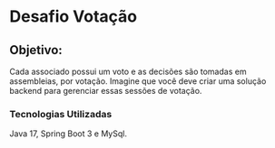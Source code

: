 # Desafio Votação

## Objetivo:
Cada associado possui um voto e as decisões são tomadas em assembleias, por votação. 
Imagine que você deve criar uma solução backend para gerenciar essas sessões de votação.

### Tecnologias Utilizadas
Java 17, Spring Boot 3 e MySql.


